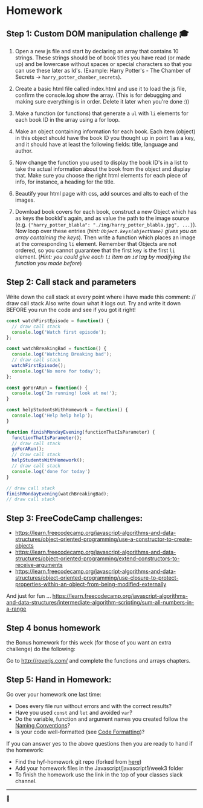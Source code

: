 # Homework

## Step 1: Custom DOM manipulation challenge :mortar_board:

1. Open a new js file and start by declaring an array that contains 10 strings. These strings should be of book titles you have read (or made up) and be lowercase without spaces or special characters so that you can use these later as Id's. (Example: Harry Potter's - The Chamber of Secrets -> `harry_potter_chamber_secrets`). 

2. Create a basic html file called index.html and use it to load the js file, confirm the console.log show the array. (This is for debugging and making sure everything is in order. Delete it later when you're done :))

3. Make a function (or functions) that generate a `ul` with `li` elements for each book ID in the array using a for loop. 

4. Make an object containing information for each book. Each item (object) in this object should have the book ID you thought up in point 1 as a key, and it should have at least the following fields: title, language and author. 

5. Now change the function you used to display the book ID's in a list to take the actual information about the book from the object and display that. Make sure you choose the right html elements for each piece of info, for instance, a heading for the title.

6. Beautify your html page with css, add sources and alts to each of the images.
 
7. Download book covers for each book, construct a new Object which has as keys the bookId's again, and as value the path to the image source (e.g. `{"harry_potter_blabla": "./img/harry_potter_blabla.jpg", ...}`). Now loop over these entries (_hint: `Object.keys(objectName)` gives you an array containing the keys_). Then write a function which places an image at the corresponding `li` element. Remember that Objects are not ordered, so you cannot guarantee that the first key is the first `li` element. (_Hint: you could give each `li` item an `id` tag by modifying the function you made before_)


## Step 2: Call stack and parameters

Write down the call stack at every point where i have made this comment: // draw call stack
Also write down what it logs out. Try and write it down BEFORE you run the code and see if you got it right!

```js
const watchFirstEpisode = function() {
  // draw call stack
  console.log('Watch first episode');
};

const watchBreakingBad = function() {
  console.log('Watching Breaking bad');
  // draw call stack
  watchFirstEpisode();
  console.log('No more for today');
};

const goForARun = function() {
  console.log('Im running! look at me!');
}

const helpStudentsWithHomework = function() {
  console.log('Help help help');
}

function finishMondayEvening(functionThatIsParameter) {
  functionThatIsParameter();
  // draw call stack
  goForARun();
  // draw call stack
  helpStudentsWithHomework();
  // draw call stack
  console.log('done for today')
}

// draw call stack
finishMondayEvening(watchBreakingBad);
// draw call stack
```


## Step 3: **FreeCodeCamp challenges:**

- https://learn.freecodecamp.org/javascript-algorithms-and-data-structures/object-oriented-programming/use-a-constructor-to-create-objects
- https://learn.freecodecamp.org/javascript-algorithms-and-data-structures/object-oriented-programming/extend-constructors-to-receive-arguments
- https://learn.freecodecamp.org/javascript-algorithms-and-data-structures/object-oriented-programming/use-closure-to-protect-properties-within-an-object-from-being-modified-externally


And just for fun ... https://learn.freecodecamp.org/javascript-algorithms-and-data-structures/intermediate-algorithm-scripting/sum-all-numbers-in-a-range

## Step 4 bonus homework
the Bonus homework for this week (for those of you want an extra challenge) do the following:

Go to http://roverjs.com/ and complete the functions and arrays chapters. 

## Step 5: Hand in Homework:
Go over your homework one last time:

- Does every file run without errors and with the correct results?
- Have you used `const` and `let` and avoided `var`?
- Do the variable, function and argument names you created follow the [Naming Conventions](https://github.com/HackYourFuture/fundamentals/blob/master/fundamentals/naming_conventions.md)?
- Is your code well-formatted (see [Code Formatting](https://github.com/HackYourFuture/fundamentals/blob/master/fundamentals/naming_conventions.md))?

If you can answer yes to the above questions then you are ready to hand if the homework:
* Find the hyf-homework git repo (forked from [here](https://github.com/HackYourFuture-CPH/hyf-homework))
* Add your homework files in the Javascript/javascript1/week3 folder
* To finish the homework use the link in the top of your classes slack channel. 
---

🎉
